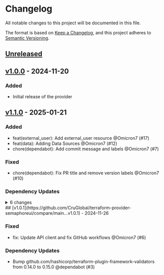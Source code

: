 # Changelog

All notable changes to this project will be documented in this file.

The format is based on [Keep a Changelog](https://keepachangelog.com/en/1.0.0/),
and this project adheres to [Semantic Versioning](https://semver.org/spec/v2.0.0.html).

## [Unreleased](https://github.com/CruGlobal/terraform-provider-semaphoreui/compare/v1.1.0...HEAD)

## [v1.0.0](https://github.com/CruGlobal/terraform-provider-semaphoreui/compare/v0.1.1...v1.0.0) - 2024-11-20

### Added

- Initial release of the provider

## [v1.1.0](https://github.com/CruGlobal/terraform-provider-semaphoreui/compare/v1.0.1...v1.1.0) - 2025-01-21

### Added

- feat(external_user): Add external_user resource @Omicron7 (#17)
- feat(data): Adding Data Sources @Omicron7 (#12)
- chore(dependabot): Add commit message and labels @Omicron7 (#7)

### Fixed

- chore(dependabot): Fix PR title and remove version labels @Omicron7 (#10)

### Dependency Updates

<details>
<summary>6 changes</summary>
- chore(gomod): bump golang.org/x/net from 0.28.0 to 0.33.0 @[dependabot[bot]](https://github.com/apps/dependabot) (#16)
- chore(gomod): bump github.com/hashicorp/terraform-plugin-framework-validators from 0.15.0 to 0.16.0 @[dependabot[bot]](https://github.com/apps/dependabot) (#15)
- Bump golang.org/x/crypto from 0.21.0 to 0.31.0 in /tools @[dependabot[bot]](https://github.com/apps/dependabot) (#14)
- chore(gomod): bump golang.org/x/crypto from 0.29.0 to 0.31.0 @[dependabot[bot]](https://github.com/apps/dependabot) (#13)
- chore(github-actions): bump amannn/action-semantic-pull-request from 5.4.0 to 5.5.3 @[dependabot[bot]](https://github.com/apps/dependabot) (#8)
- chore(github-actions): bump release-drafter/release-drafter from 5 to 6 @[dependabot[bot]](https://github.com/apps/dependabot) (#9)

</details>
## [v1.0.1](https://github.com/CruGlobal/terraform-provider-semaphoreui/compare/main...v1.0.1) - 2024-11-26

### Fixed

- fix: Update API client and fix GitHub workflows @Omicron7 (#6)

### Dependency Updates

- Bump github.com/hashicorp/terraform-plugin-framework-validators from 0.14.0 to 0.15.0 @dependabot (#3)
